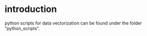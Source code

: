# introduction

python scripts for data vectorization can be found under the folder "python_scripts".

